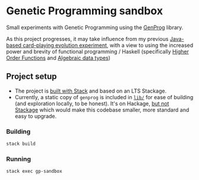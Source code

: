 Genetic Programming sandbox
===========================

Small experiments with Genetic Programming using the [GenProg](http://hackage.haskell.org/package/genprog) library.

As this project progresses, it may take influence from my previous [Java-based card-playing evolution experiment](https://github.com/declension/OhHellStrategyEvolution/), with a view to using the increased power and brevity of functional programming / Haskell (specifically [Higher Order Functions](https://wiki.haskell.org/HOF) and [Algebraic data types](https://wiki.haskell.org/Algebraic_data_type))

Project setup
-------------

 * The project is [built with Stack](stack.yaml) and based on an LTS Stackage.
 * Currently, a static copy of `genprog` is included in [`lib/`](lib/) for ease of building (and exploration locally, to be honest). It's on Hackage, [but not Stackage](https://github.com/jsnajder/genprog/issues/2) which would make this codebase smaller, more standard and easy to upgrade.

### Building

```bash
stack build
```

### Running
```bash
stack exec gp-sandbox
```
